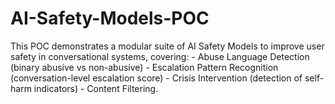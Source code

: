 # AI-Safety-Models-POC
This POC demonstrates a modular suite of AI Safety Models to improve user safety in conversational systems, covering: - Abuse Language Detection (binary abusive vs non-abusive) - Escalation Pattern Recognition (conversation-level escalation score) - Crisis Intervention (detection of self-harm indicators) - Content Filtering.
